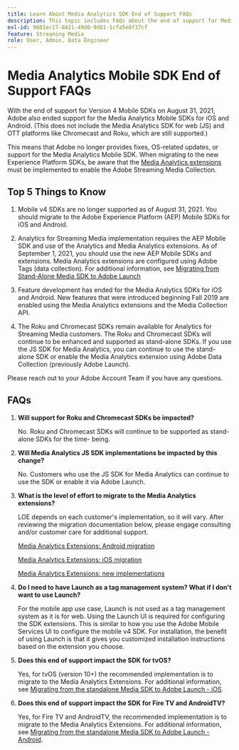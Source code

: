 ```yaml
---
title: Learn About Media Analytics SDK End of Support FAQs
description: This topic includes FAQs about the end of support for Media Analytics SDKs.
exl-id: 9601ec17-8421-49d0-9d81-1cfa5e8f37cf
feature: Streaming Media
role: User, Admin, Data Engineer
---
```

# Media Analytics Mobile SDK End of Support FAQs

With the end of support for Version 4 Mobile SDKs on August 31, 2021, Adobe also ended support for the Media Analytics Mobile SDKs for iOS and Android. (This does not include the Media Analytics SDK for web (JS) and OTT platforms like Chromecast and Roku, which are still supported.) 

This means that Adobe no longer provides fixes, OS-related updates, or support for the Media Analytics Mobile SDK. When migrating to the new Experience Platform SDKs, be aware that the [Media Analytics extensions](https://developer.adobe.com/client-sdks/documentation/adobe-media-analytics/) must be implemented to enable the Adobe Streaming Media Collection.


## Top 5 Things to Know

1. Mobile v4 SDKs are no longer supported as of August 31, 2021. You should migrate to the Adobe Experience Platform (AEP) Mobile SDKs for iOS and Android.

1. Analytics for Streaming Media implementation requires the AEP Mobile SDK and use of the Analytics and Media Analytics extensions. As of September 1, 2021, you should use the new AEP Mobile SDKs and extensions.  Media Analytics extensions are configured using Adobe Tags (data collection). For additional information, see [Migrating from Stand-Alone Media SDK to Adobe Launch](/help/legacy/sdk-to-launch/sdk-to-launch-migration.md)

1. Feature development has ended for the Media Analytics SDKs for iOS and Android. New features that were introduced beginning Fall 2019 are enabled using the Media Analytics extensions and the Media Collection API.

1. The Roku and Chromecast SDKs remain available for Analytics for Streaming Media customers. The Roku and Chromecast SDKs will continue to be enhanced and supported as stand-alone SDKs. If you use the JS SDK for Media Analytics, you can continue to use the stand-alone SDK or enable the Media Analytics extension using Adobe Data Collection (previously Adobe Launch).

Please reach out to your Adobe Account Team if you have any questions.

## FAQs

1. **Will support for Roku and Chromecast SDKs be impacted?​**

   No.  Roku and Chromecast SDKs will continue to be supported as stand-alone SDKs for the time- being.​
​
1. **Will Media Analytics JS SDK implementations be impacted by this change?​**

   No.  Customers who use the JS SDK for Media Analytics can continue to use the SDK or enable it via Adobe Launch.
​
1. **What is the level of effort to migrate to the Media Analytics extensions?​**

   LOE depends on each customer's implementation, so it will vary.  After reviewing the migration documentation below, please engage consulting and/or customer care for additional support.

    [Media Analytics Extensions: Android migration](/help/legacy/sdk-to-launch/sdk-to-launch-migration-platforms/sdk-to-launch-migration-android.md)

   [Media Analytics Extensions: iOS migration](/help/legacy/sdk-to-launch/sdk-to-launch-migration-platforms/sdk-to-launch-migration-ios.md)

   [Media Analytics Extensions: new implementations](https://developer.adobe.com/client-sdks/documentation/adobe-media-analytics/)

1. **Do I need to have Launch as a tag management system? What if I don't want to use Launch?**

   For the mobile app use case, Launch is not used as a tag management system as it is for web. Using the Launch UI is required for configuring the SDK extensions. This is similar to how you use the Adobe Mobile Services UI to configure the mobile v4 SDK. For installation, the benefit of using Launch is that it gives you customized installation instructions based on the extension you choose.

1. **Does this end of support impact the SDK for tvOS?**

   Yes, for tvOS (version 10+) the recommended implementation is to migrate to the Media Analytics Extensions. For additional information, see [Migrating from the standalone Media SDK to Adobe Launch - iOS](/help/legacy/sdk-to-launch/sdk-to-launch-migration-platforms/sdk-to-launch-migration-ios.md).

1. **Does this end of support impact the SDK for Fire TV and AndroidTV?​**

   Yes, for Fire TV and AndroidTV, the recommended implementation is to migrate to the Media Analytics Extensions. For additional information, see [Migrating from the standalone Media SDK to Adobe Launch - Android](/help/legacy/sdk-to-launch/sdk-to-launch-migration-platforms/sdk-to-launch-migration-android.md).
